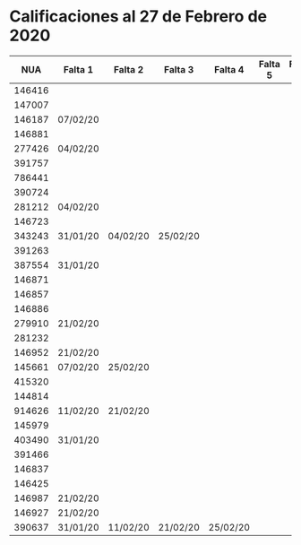 # Calificaciones al 27 de Febrero de 2020

| NUA    | Falta 1  | Falta 2  | Falta 3  | Falta 4  | Falta 5 | Falta 6 | P1  |
|--------|----------|----------|----------|----------|---------|---------|-----|
| 146416 |          |          |          |          |         |         | 8.5 |
| 147007 |          |          |          |          |         |         | 10  |
| 146187 | 07/02/20 |          |          |          |         |         | 8   |
| 146881 |          |          |          |          |         |         | 7   |
| 277426 | 04/02/20 |          |          |          |         |         | 0   |
| 391757 |          |          |          |          |         |         | 0   |
| 786441 |          |          |          |          |         |         | 9.5 |
| 390724 |          |          |          |          |         |         | 0   |
| 281212 | 04/02/20 |          |          |          |         |         | 0   |
| 146723 |          |          |          |          |         |         | 2.5 |
| 343243 | 31/01/20 | 04/02/20 | 25/02/20 |          |         |         | 6   |
| 391263 |          |          |          |          |         |         | 6.5 |
| 387554 | 31/01/20 |          |          |          |         |         | 0   |
| 146871 |          |          |          |          |         |         | 10  |
| 146857 |          |          |          |          |         |         | 7   |
| 146886 |          |          |          |          |         |         | 10  |
| 279910 | 21/02/20 |          |          |          |         |         | 5   |
| 281232 |          |          |          |          |         |         | 5   |
| 146952 | 21/02/20 |          |          |          |         |         | 3.5 |
| 145661 | 07/02/20 | 25/02/20 |          |          |         |         | 1   |
| 415320 |          |          |          |          |         |         | 6   |
| 144814 |          |          |          |          |         |         | 6   |
| 914626 | 11/02/20 | 21/02/20 |          |          |         |         | 8   |
| 145979 |          |          |          |          |         |         | 7   |
| 403490 | 31/01/20 |          |          |          |         |         | 7   |
| 391466 |          |          |          |          |         |         | 1   |
| 146837 |          |          |          |          |         |         | 10  |
| 146425 |          |          |          |          |         |         | 5   |
| 146987 | 21/02/20 |          |          |          |         |         | 7   |
| 146927 | 21/02/20 |          |          |          |         |         | 7   |
| 390637 | 31/01/20 | 11/02/20 | 21/02/20 | 25/02/20 |         |         | 0   |
